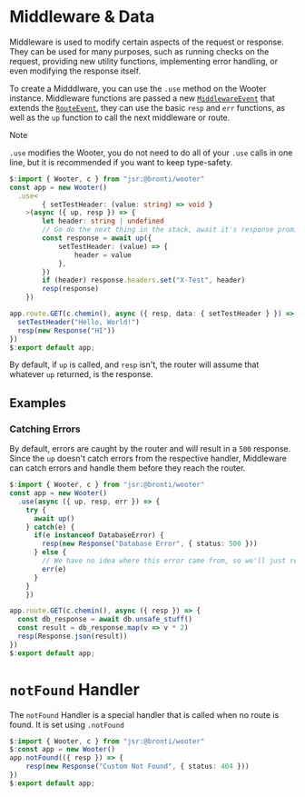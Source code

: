 # Middleware & Data

Middleware is used to modify certain aspects of the request or response. They
can be used for many purposes, such as running checks on the request, providing
new utility functions, implementing error handling, or even modifying the
response itself.

To create a Midddlware, you can use the `.use` method on the Wooter instance.
Middleware functions are passed a new
[`MiddlewareEvent`](https://jsr.io/@bronti/wooter/doc/~/MiddlewareEvent) that
extends the [`RouteEvent`](https://jsr.io/@bronti/wooter/doc/~/RouteEvent), they
can use the basic `resp` and `err` functions, as well as the `up` function to
call the next middleware or route.

<!-- deno-fmt-ignore -->
> [!NOTE]
> `.use` modifies the Wooter, you do not need to do all of your `.use`
> calls in one line, but it is recommended if you want to keep type-safety.

```ts
$:import { Wooter, c } from "jsr:@bronti/wooter"
const app = new Wooter()
  .use<
		{ setTestHeader: (value: string) => void }
	>(async ({ up, resp }) => {
		let header: string | undefined
		// Go do the next thing in the stack, await it's response promise
		const response = await up({
			setTestHeader: (value) => {
				header = value
			},
		})
		if (header) response.headers.set("X-Test", header)
		resp(response)
	})

app.route.GET(c.chemin(), async ({ resp, data: { setTestHeader } }) => {
  setTestHeader("Hello, World!")
  resp(new Response("HI"))
})
$:export default app;
```

By default, if `up` is called, and `resp` isn't, the router will assume that
whatever `up` returned, is the response.

## Examples

### Catching Errors

By default, errors are caught by the router and will result in a `500` response.
Since the `up` doesn't catch errors from the respective handler, Middleware can
catch errors and handle them before they reach the router.

```ts
$:import { Wooter, c } from "jsr:@bronti/wooter"
const app = new Wooter()
  .use(async ({ up, resp, err }) => {
    try {
      await up()
    } catch(e) {
      if(e instanceof DatabaseError) {
        resp(new Response("Database Error", { status: 500 }))
      } else {
        // We have no idea where this error came from, so we'll just rethrow it.
        err(e)
      }
    }
	})

app.route.GET(c.chemin(), async ({ resp }) => {
  const db_response = await db.unsafe_stuff()
  const result = db_response.map(v => v * 2)
  resp(Response.json(result))
})
$:export default app;
```

# `notFound` Handler

The `notFound` Handler is a special handler that is called when no route is
found. It is set using `.notFound`

```ts
$:import { Wooter, c } from "jsr:@bronti/wooter"
$:const app = new Wooter()
app.notFound(({ resp }) => {
	resp(new Response("Custom Not Found", { status: 404 }))
})
$:export default app;
```
